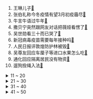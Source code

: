 1. 王琳儿子[:link:](https://s.weibo.com/weibo?q=%23王琳儿子%23&Refer=top)
2. 张伯礼称今冬疫情有望3月初疫霾尽[:link:](https://s.weibo.com/weibo?q=%23张伯礼称今冬疫情有望3月初疫霾尽%23&Refer=top)
3. 牛言牛语过牛年[:link:](https://s.weibo.com/weibo?q=%23牛言牛语过牛年%23&Refer=top)
4. 撒贝宁突然跟网友对话把薇娅看愣了[:link:](https://s.weibo.com/weibo?q=%23撒贝宁突然跟网友对话把薇娅看愣了%23&Refer=top)
5. 吴世勋看三十而已哭了[:link:](https://s.weibo.com/weibo?q=%23吴世勋看三十而已哭了%23&Refer=top)
6. 新冠病毒疫苗需要每年接种吗[:link:](https://s.weibo.com/weibo?q=%23新冠病毒疫苗需要每年接种吗%23&Refer=top)
7. 人民日报评敦煌防护林被毁[:link:](https://s.weibo.com/weibo?q=%23人民日报评敦煌防护林被毁%23&Refer=top)
8. 吴尊友回应车厘子等进口水果怎么吃[:link:](https://s.weibo.com/weibo?q=%23吴尊友回应车厘子等进口水果怎么吃%23&Refer=top)
9. 通化回应隔离居民没有物资[:link:](https://s.weibo.com/weibo?q=%23通化回应隔离居民没有物资%23&Refer=top)
10. 遛狗拴绳入法[:link:](https://s.weibo.com/weibo?q=%23遛狗拴绳入法%23&Refer=top)
<details>
<summary>11 ~ 20</summary>

11. 上海3例本土确诊病例详情[:link:](https://s.weibo.com/weibo?q=%23上海3例本土确诊病例详情%23&Refer=top)
12. 杨丞琳李荣浩终于见面了[:link:](https://s.weibo.com/weibo?q=%23杨丞琳李荣浩终于见面了%23&Refer=top)
13. 周深被粉丝喊娶我时的反应[:link:](https://s.weibo.com/weibo?q=%23周深被粉丝喊娶我时的反应%23&Refer=top)
14. 杜淳顶胯[:link:](https://s.weibo.com/weibo?q=%23杜淳顶胯%23&Refer=top)
15. 黑龙江新增51例无症状[:link:](https://s.weibo.com/weibo?q=%23黑龙江新增51例无症状%23&Refer=top)
16. 新疆赛里木湖现冰泡湖奇观[:link:](https://s.weibo.com/weibo?q=%23新疆赛里木湖现冰泡湖奇观%23&Refer=top)
17. 宁王解封十万黑粉[:link:](https://s.weibo.com/weibo?q=%23宁王解封十万黑粉%23&Refer=top)
18. 珠海[:link:](https://s.weibo.com/weibo?q=%23珠海%23&Refer=top)
19. 晋江崩了[:link:](https://s.weibo.com/weibo?q=%23晋江崩了%23&Refer=top)
20. 竖屏视频能取代横屏吗[:link:](https://s.weibo.com/weibo?q=%23竖屏视频能取代横屏吗%23&Refer=top)
</details>
<details>
<summary>21 ~ 30</summary>

21. 肛拭子受采者讲述采样过程[:link:](https://s.weibo.com/weibo?q=%23肛拭子受采者讲述采样过程%23&Refer=top)
22. 章子怡说李晟表演诚实[:link:](https://s.weibo.com/weibo?q=%23章子怡说李晟表演诚实%23&Refer=top)
23. 教培行业成就业新宠[:link:](https://s.weibo.com/weibo?q=%23教培行业成就业新宠%23&Refer=top)
24. 侯明昊给杨超越唱light[:link:](https://s.weibo.com/weibo?q=%23侯明昊给杨超越唱light%23&Refer=top)
25. 黄奕约会对象是陆律师[:link:](https://s.weibo.com/weibo?q=%23黄奕约会对象是陆律师%23&Refer=top)
26. 玄彬好帅[:link:](https://s.weibo.com/weibo?q=%23玄彬好帅%23&Refer=top)
27. 河北新增19例本土确诊[:link:](https://s.weibo.com/weibo?q=%23河北新增19例本土确诊%23&Refer=top)
28. 八省联考[:link:](https://s.weibo.com/weibo?q=%23八省联考%23&Refer=top)
29. 2021春运防护线路图[:link:](https://s.weibo.com/weibo?q=%232021春运防护线路图%23&Refer=top)
30. 一段视频告诉你为什么来当兵[:link:](https://s.weibo.com/weibo?q=%23一段视频告诉你为什么来当兵%23&Refer=top)
</details>
<details>
<summary>31 ~ 40</summary>

31. 王子文[:link:](https://s.weibo.com/weibo?q=%23王子文%23&Refer=top)
32. 林俊杰现场太稳了[:link:](https://s.weibo.com/weibo?q=%23林俊杰现场太稳了%23&Refer=top)
33. 于朦胧刘维相视一哭[:link:](https://s.weibo.com/weibo?q=%23于朦胧刘维相视一哭%23&Refer=top)
34. 北京新增2例本土确诊[:link:](https://s.weibo.com/weibo?q=%23北京新增2例本土确诊%23&Refer=top)
35. 特朗普离任后首次发声[:link:](https://s.weibo.com/weibo?q=%23特朗普离任后首次发声%23&Refer=top)
36. 昆明女记者需进行心理辅导[:link:](https://s.weibo.com/weibo?q=%23昆明女记者需进行心理辅导%23&Refer=top)
37. 微信状态还可以这样玩[:link:](https://s.weibo.com/weibo?q=%23微信状态还可以这样玩%23&Refer=top)
38. 人生中最混乱的年龄段[:link:](https://s.weibo.com/weibo?q=%23人生中最混乱的年龄段%23&Refer=top)
39. 看见声音的你官宣[:link:](https://s.weibo.com/weibo?q=%23看见声音的你官宣%23&Refer=top)
40. 密室监控行为名场面[:link:](https://s.weibo.com/weibo?q=%23密室监控行为名场面%23&Refer=top)
</details>
<details>
<summary>41 ~ 50</summary>

41. 一组数字看中国战疫的底气[:link:](https://s.weibo.com/weibo?q=%23一组数字看中国战疫的底气%23&Refer=top)
42. 31省区市新增80例确诊[:link:](https://s.weibo.com/weibo?q=%2331省区市新增80例确诊%23&Refer=top)
43. 人的好奇心不能太强[:link:](https://s.weibo.com/weibo?q=%23人的好奇心不能太强%23&Refer=top)
44. 父亲被埋遇难消防员儿子含泪救援[:link:](https://s.weibo.com/weibo?q=%23父亲被埋遇难消防员儿子含泪救援%23&Refer=top)
45. 蔡卓宜 离婚了就不能从头开始吗[:link:](https://s.weibo.com/weibo?q=%23蔡卓宜%20离婚了就不能从头开始吗%23&Refer=top)
46. 滴滴回应长沙女生乘网约车后失联[:link:](https://s.weibo.com/weibo?q=%23滴滴回应长沙女生乘网约车后失联%23&Refer=top)
47. 奶枣[:link:](https://s.weibo.com/weibo?q=%23奶枣%23&Refer=top)
48. 八省联考数学[:link:](https://s.weibo.com/weibo?q=%23八省联考数学%23&Refer=top)
49. 怦然再心动[:link:](https://s.weibo.com/weibo?q=%23怦然再心动%23&Refer=top)
50. 肚子疼到来不及上厕所[:link:](https://s.weibo.com/weibo?q=%23肚子疼到来不及上厕所%23&Refer=top)
</details>